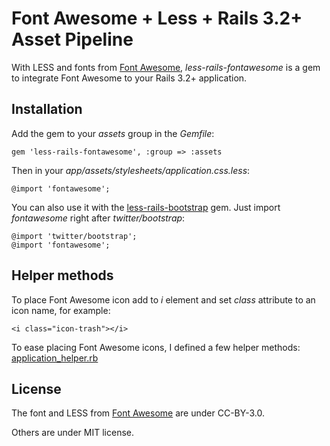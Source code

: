 # Font Awesome + Less + Rails 3.2+ Asset Pipeline

With LESS and fonts from [Font Awesome](http://fortawesome.github.com/Font-Awesome),
*less-rails-fontawesome* is a gem to integrate Font Awesome to your Rails 3.2+ application.


## Installation

Add the gem to your *assets* group in the *Gemfile*:

    gem 'less-rails-fontawesome', :group => :assets

Then in your *app/assets/stylesheets/application.css.less*:

    @import 'fontawesome';

You can also use it with the [less-rails-bootstrap](https://github.com/metaskills/less-rails-bootstrap) gem.
Just import *fontawesome* right after *twitter/bootstrap*:

    @import 'twitter/bootstrap';
    @import 'fontawesome';


## Helper methods

To place Font Awesome icon add to *i* element and set *class*
attribute to an icon name, for example:

    <i class="icon-trash"></i>

To ease placing Font Awesome icons, I defined a few helper methods:
[application_helper.rb]()



##


## License

The font and LESS from [Font Awesome](http://fortawesome.github.com/Font-Awesome) are under CC-BY-3.0.

Others are under MIT license.
